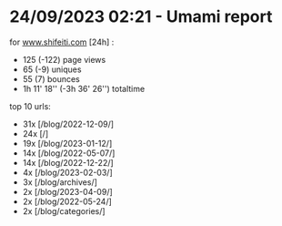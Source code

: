 # 24/09/2023 02:21 - Umami report
for www.shifeiti.com [24h] :

 - 125 (-122) page views
 - 65 (-9) uniques
 - 55 (7) bounces
 - 1h 11' 18'' (-3h 36' 26'') totaltime


top 10 urls:
 - 31x [/blog/2022-12-09/]
 - 24x [/]
 - 19x [/blog/2023-01-12/]
 - 14x [/blog/2022-05-07/]
 - 14x [/blog/2022-12-22/]
 - 4x [/blog/2023-02-03/]
 - 3x [/blog/archives/]
 - 2x [/blog/2023-04-09/]
 - 2x [/blog/2022-05-24/]
 - 2x [/blog/categories/]



